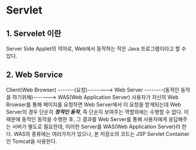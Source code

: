 # Servlet #
## 1. Servelet 이란 ##
Server Side Applet의 약어로, Web에서 동작하는 작은 Java 프로그램이라고 할 수 있다.

## 2. Web Service ##
Client(Web Browser) -------(요청)--------> Web Server --------(동적인 동작을 하기위해)-------> WAS(Web Application Server)
사용자가 자신의 Web Browser를 통해 페이지를 요청하면 Web Server에서 이 요청을 받게되는데 
Web Server의 경우 단순히 **_정적인 동작_**,  즉 단순히 보여주는 역할외에는 수행할 수 없다.
이 때문에 동적인 동작을 수행한 후, 그 결과를 Web Server를 통해 사용자에게 응답해주는 서버가 별도로 필요한데,
이러한 Server를 WAS(Web Application Server)라 한다.
WAS의 종류에는 여러가지가 있으나, 본 저장소의 코드는 JSP Servlet Container인 Tomcat을 사용한다.
